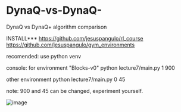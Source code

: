 # DynaQ-vs-DynaQ-
DynaQ vs DynaQ+  algorithm comparison

INSTALL***
https://github.com/jesuspangulo/rl_course
https://github.com/jesuspangulo/gym_environments

recomended: use python venv 

console:
for environment "Blocks-v0"
python lecture7/main.py 1 900

other environment
python lecture7/main.py 0 45  

note: 900 and 45 can be changed, experiment yourself.

![image](https://user-images.githubusercontent.com/24397487/226513869-81d89316-ecb9-4cdf-8643-5924a68d4839.png)
